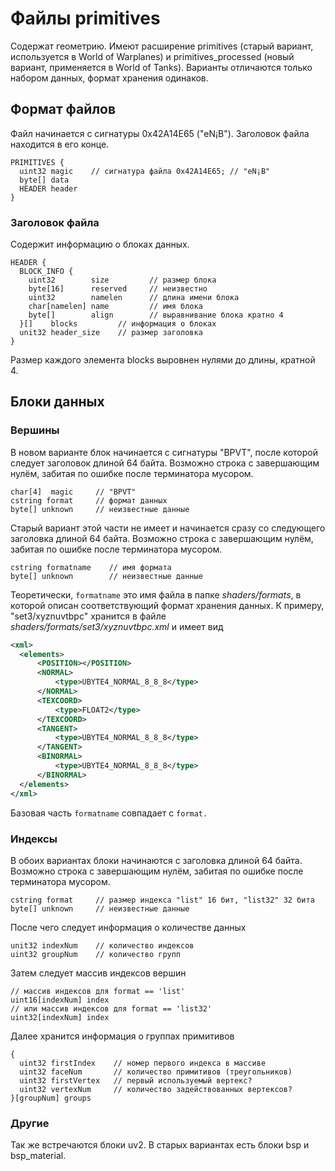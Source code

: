 # Файлы primitives

Содержат геометрию. Имеют расширение primitives (старый вариант, используется в World of Warplanes) и primitives\_processed (новый вариант, применяется в World of Tanks). Варианты отличаются только набором данных, формат хранения одинаков.

## Формат файлов

Файл начинается с сигнатуры 0x42A14E65 ("eN¡B"). Заголовок файла находится в его конце.

```
PRIMITIVES {
  uint32 magic    // сигнатура файла 0x42A14E65; // "eN¡B"
  byte[] data
  HEADER header
}
```

### Заголовок файла

Содержит информацию о блоках данных.

```
HEADER {
  BLOCK_INFO {
    uint32        size         // размер блока 
    byte[16]      reserved     // неизвестно
    uint32        namelen      // длина имени блока
    char[namelen] name         // имя блока
    byte[]        align        // выравнивание блока кратно 4
  }[]    blocks         // информация о блоках 
  unit32 header_size    // размер заголовка
}
```

Размер каждого элемента blocks выровнен нулями до длины, кратной 4.

## Блоки данных

### Вершины

В новом варианте блок начинается с сигнатуры "BPVT", после которой следует заголовок длиной 64 байта. Возможно строка с завершающим нулём, забитая по ошибке после терминатора мусором.

```
char[4]  magic     // "BPVT"
cstring format     // формат данных
byte[] unknown     // неизвестные данные            
```

Старый вариант этой части не имеет и начинается сразу со следующего заголовка длиной 64 байта. Возможно строка с завершающим нулём, забитая по ошибке после терминатора мусором.

```
cstring formatname    // имя формата
byte[] unknown        // неизвестные данные
```

Теоретически, `formatname` это имя файла в папке *shaders/formats*, в которой описан соответствующий формат хранения данных. К примеру, "set3/xyznuvtbpc" хранится в файле *shaders/formats/set3/xyznuvtbpc.xml* и имеет вид

```xml
<xml>
  <elements>
      <POSITION></POSITION>
      <NORMAL>
          <type>UBYTE4_NORMAL_8_8_8</type>
      </NORMAL>
      <TEXCOORD>
          <type>FLOAT2</type>
      </TEXCOORD>
      <TANGENT>
          <type>UBYTE4_NORMAL_8_8_8</type>
      </TANGENT>
      <BINORMAL>
          <type>UBYTE4_NORMAL_8_8_8</type>
      </BINORMAL>
  </elements>
</xml>
```

Базовая часть `formatname` совпадает с `format.`

### Индексы

В обоих вариантах блоки начинаются с заголовка длиной 64 байта. Возможно строка с завершающим нулём, забитая по ошибке после терминатора мусором.

```
cstring format     // размер индекса "list" 16 бит, "list32" 32 бита
byte[] unknown     // неизвестные данные
```

После чего следует информация о количестве данных

```
unit32 indexNum    // количество индексов
uint32 groupNum    // количество групп
```

Затем следует массив индексов вершин

```
// массив индексов для format == 'list'
uint16[indexNum] index 
// или массив индексов для format == 'list32'
uint32[indexNum] index 
```

Далее хранится информация о группах примитивов

```
{
  uint32 firstIndex    // номер первого индекса в массиве
  uint32 faceNum       // количество примитивов (треугольников)
  uint32 firstVertex   // первый используемый вертекс?
  uint32 vertexNum     // количество задействованных вертексов?
}[groupNum] groups
```

### Другие

Так же встречаются блоки uv2. В старых вариантах есть блоки bsp и bsp\_material.